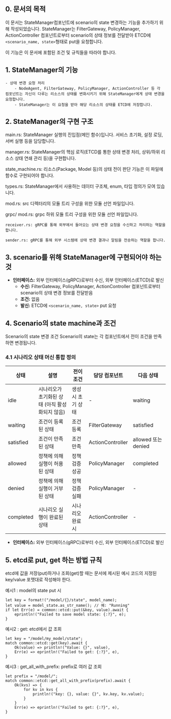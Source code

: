 ## 0. 문서의 목적
이 문서는 StateManager컴포넌트에 scenario의 state 변경하는 기능을 추가하기 위해 작성되었습니다.
StateManager는 FilterGateway, PolicyManager, ActionController 컴포넌트로부터 scenario의 상태 정보를 전달받아 ETCD에 `<scenario_name, state>`형태로 put을 요청합니다. 

이 기능은 이 문서에 포함된 조건 및 규칙들을 따라야 합니다. 

## 1. StateManager의 기능 
	- 상태 변경 요청 처리
		- NodeAgent, FilterGateway, PolicyManager, ActionController 등 각 컴포넌트는 자신이 다루는 리소스의 상태를 변화시키기 위해 StateManager에게 상태 변경을 요청합니다.
		- StateManager는 이 요청을 받아 해당 리소스의 상태를 ETCD에 저장합니다.

## 2. StateManager의 구현 구조
main.rs: StateManager 실행의 진입점(메인 함수)입니다. 서비스 초기화, 설정 로딩, 서버 실행 등을 담당합니다.

manager.rs: StateManager의 핵심 로직(ETCD를 통한 상태 변경 처리, 상위/하위 리소스 상태 연쇄 관리 등)을 구현합니다.

state_machine.rs: 리소스(Package, Model 등)의 상태 전이 판단 기능은 이 파일에 함수로 구현되어야 합니다.

types.rs: StateManager에서 사용하는 데이터 구조체, enum, 타입 정의가 모여 있습니다.

mod.rs: src 디렉터리의 모듈 트리 구성을 위한 모듈 선언 파일입니다.

grpc/
	mod.rs: grpc 하위 모듈 트리 구성을 위한 모듈 선언 파일입니다.
	
    receiver.rs: gRPC를 통해 외부에서 들어오는 상태 변경 요청을 수신하고 처리하는 역할을 합니다.
	
    sender.rs: gRPC를 통해 외부 시스템에 상태 변경 결과나 알림을 전송하는 역할을 합니다.

## 3. scenario를 위해 StateManager에 구현되어야 하는 것 

- **인터페이스:** 외부 인터페이스(gRPC)로부터 수신, 외부 인터페이스(ETCD)로 발신
	- **수신:** FilterGateway, PolicyManager, ActionController 컴포넌트로부터 scenario의 상태 변경 정보를 전달받음
	- **조건:** 없음 
	- **발신:** ETCD에 `<scenario_name, state>` put 요청

## 4. Scenario의 state machine과 조건
Scenario의 state 변경 조건
Scenario의 state는 각 컴포넌트에서 전이 조건을 만족하면 변경됩니다.

### 4.1 시나리오 상태 머신 통합 정의
| 상태 | 설명 | 전이 조건 | 담당 컴포넌트 | 다음 상태 |
|------|------|-----------|---------------|-----------|
| idle | 시나리오가 초기화된 상태 (아직 활성화되지 않음) | 생성 시 초기 상태 | - | waiting |
| waiting | 조건이 등록된 상태 | 조건 등록 | FilterGateway | satisfied |
| satisfied | 조건이 만족된 상태 | 조건 만족 | ActionController | allowed 또는 denied |
| allowed | 정책에 의해 실행이 허용된 상태 | 정책 검증 성공 | PolicyManager | completed |
| denied | 정책에 의해 실행이 거부된 상태 | 정책 검증 실패 | PolicyManager | - |
| completed | 시나리오 실행이 완료된 상태 | 시나리오 완료 시 | ActionController| - | 
- **인터페이스:** 외부 인터페이스(gRPC)로부터 수신, 외부 인터페이스(ETCD)로 발신
 
## 5. etcd로 put, get 하는 방법 규칙 
etcd에 값을 저장(put)하거나 조회(get)할 때는 문서에 제시된 예시 코드의 지정된 key/value 포맷대로 작성해야 한다. 

예시1 : model의 state put 시 
```
let key = format!("/model/{}/state", model_name);
let value = model_state.as_str_name(); // 예: "Running"
if let Err(e) = common::etcd::put(&key, value).await {
    eprintln!("Failed to save model state: {:?}", e);
}
```
예시2 : get: etcd에서 값 조회

```
let key = "/model/my_model/state";
match common::etcd::get(key).await {
    Ok(value) => println!("Value: {}", value),
    Err(e) => eprintln!("Failed to get: {:?}", e),
}
```

예시3 : get_all_with_prefix: prefix로 여러 값 조회
```
let prefix = "/model/";
match common::etcd::get_all_with_prefix(prefix).await {
    Ok(kvs) => {
        for kv in kvs {
            println!("key: {}, value: {}", kv.key, kv.value);
        }
    }
    Err(e) => eprintln!("Failed to get: {:?}", e),
}
```

